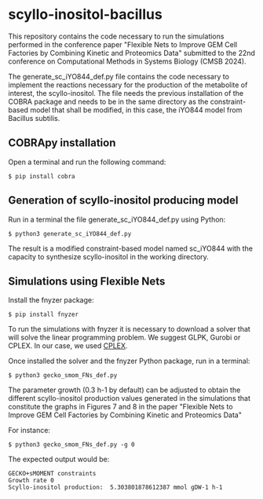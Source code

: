 # scyllo-inositol-bacillus

This repository contains the code necessary to run the simulations performed in the conference paper "Flexible Nets to Improve GEM Cell Factories by
Combining Kinetic and Proteomics Data" submitted to the 22nd conference on Computational Methods in Systems Biology (CMSB 2024).

The generate_sc_iYO844_def.py file contains the code necessary to implement the reactions necessary for the production of the metabolite 
of interest, the scyllo-inositol. The file needs the previous installation of the COBRA package and needs to be in the same directory as
the constraint-based model that shall be modified, in this case, the iYO844 model from Bacillus subtilis.

## COBRApy installation 

Open a terminal and run the following command:

```
$ pip install cobra
```
## Generation of scyllo-inositol producing model

Run in a terminal the file generate_sc_iYO844_def.py using Python:

```
$ python3 generate_sc_iYO844_def.py
```

The result is a modified constraint-based model named sc_iYO844 with the capacity to synthesize scyllo-inositol in the working directory.

## Simulations using Flexible Nets

Install the fnyzer package: 

```
$ pip install fnyzer
```
To run the simulations with fnyzer it is necessary to download a solver that will solve the linear programming problem. We suggest GLPK, Gurobi or
CPLEX. In our case, we used [CPLEX](https://www.ibm.com/es-es/products/ilog-cplex-optimization-studio).

Once installed the solver and the fnyzer Python package, run in a terminal:

```
$ python3 gecko_smom_FNs_def.py
```
The parameter growth (0.3 h-1 by default) can be adjusted to obtain the different scyllo-inositol production values generated in the simulations 
that constitute the graphs in Figures 7 and 8 in the paper "Flexible Nets to Improve GEM Cell Factories by Combining Kinetic and Proteomics Data"

For instance:

```
$ python3 gecko_smom_FNs_def.py -g 0
```
The expected output would be:

```
GECKO+sMOMENT constraints
Growth rate 0
Scyllo-inositol production:  5.303801878612387 mmol gDW-1 h-1
```



